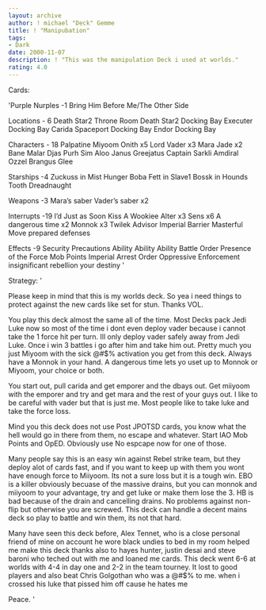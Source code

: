 ```yaml
---
layout: archive
author: ! michael "Deck" Gemme
title: ! "Manipubation"
tags:
- Dark
date: 2000-11-07
description: ! "This was the manipulation Deck i used at worlds."
rating: 4.0
---
```

Cards: 

'Purple Nurples -1
Bring Him Before Me/The Other Side

Locations - 6
Death Star2 Throne Room
Death Star2 Docking Bay
Executer Docking Bay
Carida
Spaceport Docking Bay
Endor Docking Bay

Characters - 18
Palpatine
Miyoom Onith x5
Lord Vader x3
Mara Jade x2
Bane Malar
Djas Purh
Sim Aloo
Janus Greejatus
Captain Sarkli
Amdiral Ozzel
Brangus Glee

Starships -4
Zuckuss in Mist Hunger
Boba Fett in Slave1
Bossk in Hounds Tooth
Dreadnaught

Weapons -3
Mara’s saber
Vader’s saber x2

Interrupts -19
I’d Just as Soon Kiss A Wookiee
Alter x3
Sens x6
A dangerous time x2
Monnok x3
Twilek Advisor
Imperial Barrier
Masterful Move
prepared defenses

Effects -9
Security Precautions
Ability Ability Ability
Battle Order
Presence of the Force
Mob Points
Imperial Arrest Order
Oppressive Enforcement
insignificant rebellion
your destiny
'

Strategy: '

Please keep in mind that this is my worlds deck.  So yea i need things to protect against the new cards like set for stun.  Thanks VOL.

You play this deck almost the same all of the time.  Most Decks pack Jedi Luke now so most of the time i dont even deploy vader because i cannot take the 1 force hit per turn.
Ill only deploy vader safely away from Jedi Luke.  Once i win 3 battles i go after him and take him out.  Pretty much you just Miyoom with the sick @#$% activation you get from this deck.
Always have a Monnok in your hand.  A dangerous time lets yo uset up to Monnok or Miyoom, your choice or both.

You start out, pull carida and get emporer and the dbays out.
Get miiyoom with the emporer and try and get mara and the rest of your guys out.  I like to be
careful with vader but that is just me.  Most people like to take luke and take the force loss.

Mind you this deck does not use Post JPOTSD cards, you know what the hell would go in there from them, no escape and whatever.
Start IAO Mob Points and OpED.	Obviously use No espcape now for one of those.

Many people say this is an easy win against Rebel strike team, but they deploy alot of cards fast, and if you want to keep up with them you wont have enough force to Miiyoom.	Its not a sure loss but it is a tough win.
EBO is a killer obviously becuase of the massive drains, but you can monnok and miiyoom to your advantage, try and get luke or make them lose the 3.
HB is bad because of the drain and cancelling drains.  No problems against non-flip but otherwise you are screwed.
This deck can handle a decent mains deck so play to battle and win them, its not that hard.

Many have seen this deck before, Alex Tennet, who is a close personal friend of mine on account he wore black undies to bed in my room helped me make this deck
thanks also to hayes hunter, justin desai and steve baroni who teched out with me and loaned me cards.
This deck went 6-6 at worlds with 4-4 in day one and 2-2 in the team tourney.
It lost to good players and also beat Chris Golgothan who was a @#$% to me.  when i crossed his luke that pissed him off cause he hates me

Peace.	'